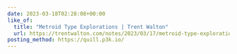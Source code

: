```yaml
---
date: 2023-03-18T02:28:08+00:00
like_of:
  title: "Metroid Type Explorations | Trent Walton"
  url: https://trentwalton.com/notes/2023/03/17/metroid-type-explorations.html
posting_method: https://quill.p3k.io/
---
```

